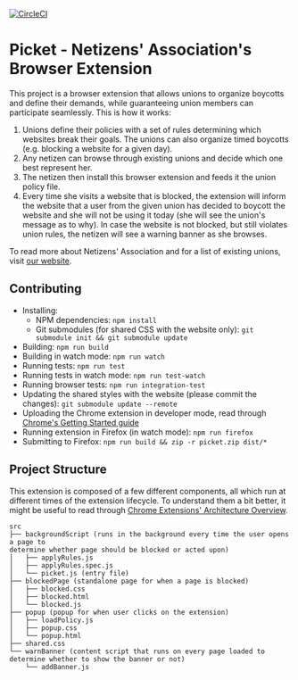 [![CircleCI](https://circleci.com/gh/izens-net/picket.svg?style=svg)](https://circleci.com/gh/izens-net/picket)

# Picket - Netizens' Association's Browser Extension

This project is a browser extension that allows unions to organize boycotts
and define their demands, while guaranteeing union members can participate
seamlessly. This is how it works:

1. Unions define their policies with a set of rules determining which websites
   break their goals. The unions can also organize timed boycotts (e.g.
   blocking a website for a given day).
1. Any netizen can browse through existing unions and decide which one best
   represent her.
1. The netizen then install this browser extension and feeds it the union policy
   file.
1. Every time she visits a website that is blocked, the extension will inform
   the website that a user from the given union has decided to boycott the
   website and she will not be using it today (she will see the union's message
   as to why). In case the website is not blocked, but still violates union
   rules, the netizen will see a warning banner as she browses.

To read more about Netizens' Association and for a list of existing unions,
visit [our website](https://izens.net).

## Contributing

- Installing:
  - NPM dependencies: `npm install`
  - Git submodules (for shared CSS with the website only):
  `git submodule init && git submodule update`
- Building: `npm run build`
- Building in watch mode: `npm run watch`
- Running tests: `npm run test`
- Running tests in watch mode: `npm run test-watch`
- Running browser tests: `npm run integration-test`
- Updating the shared styles with the website (please commit the changes): `git submodule update --remote`
- Uploading the Chrome extension in developer mode, read through [Chrome's
  Getting Started
  guide](https://developer.chrome.com/extensions/getstarted#manifest)
- Running extension in Firefox (in watch mode): `npm run firefox`
- Submitting to Firefox: `npm run build && zip -r picket.zip dist/*`

## Project Structure

This extension is composed of a few different components, all which run at
different times of the extension lifecycle. To understand them a bit better, it
might be useful to read through [Chrome Extensions' Architecture
Overview](https://developer.chrome.com/extensions/overview#arch).

```
src
├── backgroundScript (runs in the background every time the user opens a page to
determine whether page should be blocked or acted upon)
│   ├── applyRules.js
│   ├── applyRules.spec.js
│   └── picket.js (entry file)
├── blockedPage (standalone page for when a page is blocked)
│   ├── blocked.css
│   ├── blocked.html
│   └── blocked.js
├── popup (popup for when user clicks on the extension)
│   ├── loadPolicy.js
│   ├── popup.css
│   └── popup.html
├── shared.css
└── warnBanner (content script that runs on every page loaded to determine whether to show the banner or not)
    └── addBanner.js
```
